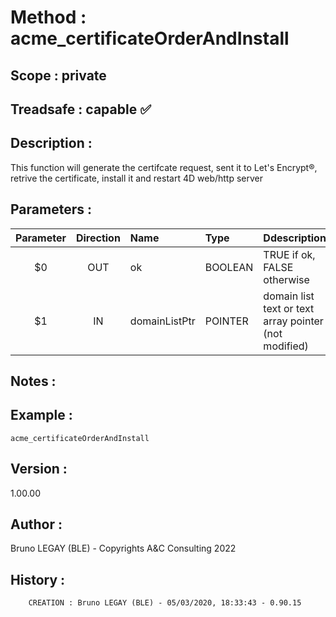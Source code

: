 ﻿# **Method :** acme_certificateOrderAndInstall## **Scope :** private## **Treadsafe :** capable ✅ ## **Description :** This function will generate the certifcate request, sent it to Let's Encrypt®, retrive the certificate, install it and restart 4D web/http server## **Parameters :** | Parameter | Direction | Name | Type | Ddescription | |:----:|:----:|:----|:----|:----| | $0 | OUT | ok | BOOLEAN | TRUE if ok, FALSE otherwise | | $1 | IN | domainListPtr | POINTER | domain list text or text array pointer (not modified) | ## **Notes :** ## **Example :** ```acme_certificateOrderAndInstall```## **Version :** 1.00.00## **Author :** Bruno LEGAY (BLE) - Copyrights A&C Consulting 2022## **History :**          CREATION : Bruno LEGAY (BLE) - 05/03/2020, 18:33:43 - 0.90.15